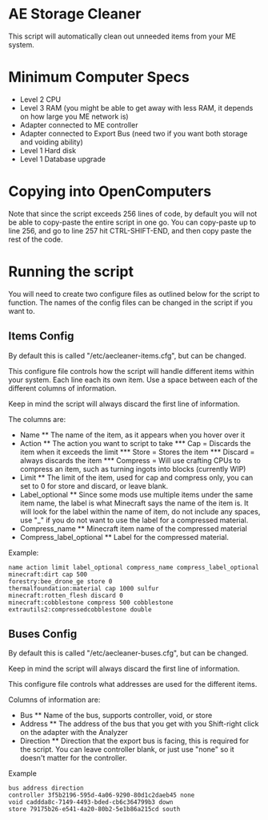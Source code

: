 # AE Storage Cleaner

This script will automatically clean out unneeded items from your ME system.

# Minimum Computer Specs

* Level 2 CPU
* Level 3 RAM (you might be able to get away with less RAM, it depends on how large you ME network is)
* Adapter connected to ME controller 
* Adapter connected to Export Bus (need two if you want both storage and voiding ability)
* Level 1 Hard disk 
* Level 1 Database upgrade

# Copying into OpenComputers

Note that since the script exceeds 256 lines of code, by default you will not be able to copy-paste the entire script in one go.
You can copy-paste up to line 256, and go to line 257 hit CTRL-SHIFT-END, and then copy paste the rest of the code. 

# Running the script

You will need to create two configure files as outlined below for the script to function. The names of the config files can be changed in the script if you want to. 

## Items Config 

By default this is called "/etc/aecleaner-items.cfg", but can be changed.

This configure file controls how the script will handle different items within your system. Each line each its own item. Use a space between each of the different columns of information. 

Keep in mind the script will always discard the first line of information.

The columns are:
* Name
** The name of the item, as it appears when you hover over it
* Action
** The action you want to script to take 
*** Cap = Discards the item when it exceeds the limit
*** Store = Stores the item 
*** Discard = always discards the item 
*** Compress = Will use crafting CPUs to compress an item, such as turning ingots into blocks (currently WIP)
* Limit
** The limit of the item, used for cap and compress only, you can set to 0 for store and discard, or leave blank. 
* Label_optional
** Since some mods use multiple items under the same item name, the label is what Minecraft says the name of the item is. It will look for the label within the name of item, do not include any spaces, use "_" if you do not want to use the label for a compressed material. 
* Compress_name
** Minecraft item name of the compressed material
* Compress_label_optional
** Label for the compressed material.

Example:

```
name action limit label_optional compress_name compress_label_optional
minecraft:dirt cap 500
forestry:bee_drone_ge store 0
thermalfoundation:material cap 1000 sulfur
minecraft:rotten_flesh discard 0 
minecraft:cobblestone compress 500 cobblestone extrautils2:compressedcobblestone double
```

## Buses Config 

By default this is called "/etc/aecleaner-buses.cfg", but can be changed.

Keep in mind the script will always discard the first line of information.

This configure file controls what addresses are used for the different items.

Columns of information are:
* Bus 
** Name of the bus, supports controller, void, or store 
* Address 
** The address of the bus that you get with you Shift-right click on the adapter with the Analyzer
* Direction
** Direction that the export bus is facing, this is required for the script. You can leave controller blank, or just use "none" so it doesn't matter for the controller. 

Example

```
bus address direction
controller 3f5b2196-595d-4a06-9290-80d1c2daeb45 none
void caddda8c-7149-4493-bded-cb6c364799b3 down
store 79175b26-e541-4a20-80b2-5e1b86a215cd south
```


